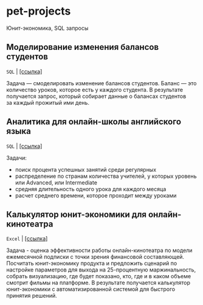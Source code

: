 # pet-projects
Юнит-экономика, SQL запросы

## Моделирование изменения балансов студентов 
`SQL` | [[ссылка]](https://github.com/datakseniia/pet-projects/blob/main/project%201/students_analytics.sql)

Задача — смоделировать изменение балансов студентов. Баланс — это количество уроков, которое есть у каждого студента. В результате получается запрос, который собирает данные о балансах студентов за каждый прожитый ими день.

## Аналитика для онлайн-школы английского языка 
`SQL` | [[ссылка]](https://github.com/datakseniia/pet-projects/blob/main/project%202/online_school_analytics.sql)

Задачи:
- поиск процента успешных занятий среди регулярных
- распределение по странам количества учителей, у которых уровень или Advanced, или Intermediate
- средняя длительность одного урока для каждого месяца 
- расчет среднего времени, которое проходит между уроками

## Калькулятор юнит-экономики для онлайн-кинотеатра 
`Excel` | [[ссылка]](https://github.com/datakseniia/pet-projects/blob/main/project%203/unit_economics.xlsx)

Задача - оценка эффективности работы онлайн-кинотеатра по модели ежемесячной подписки с точки зрения финансовой составляющей. Посчитать юнит-экономику продукта и предложить сценарий по настройке параметров для выхода на 25-процентную маржинальность, собрать визуализацию, где будет показано, кто, где и в каком объеме смотрит фильмы на платформе. В результате получается калькулятор юнит-экономики с автоматизированной системой для быстрого принятия решений. 
